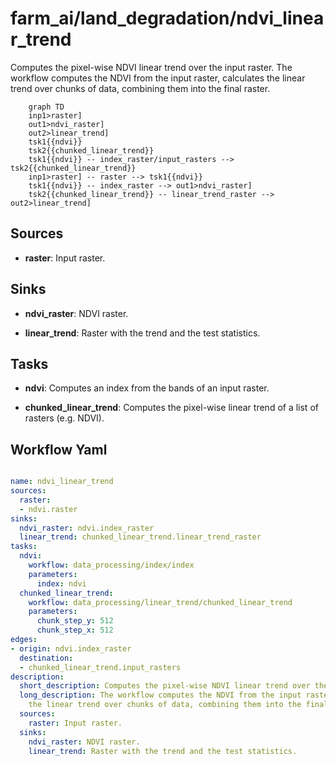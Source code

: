 # farm_ai/land_degradation/ndvi_linear_trend

Computes the pixel-wise NDVI linear trend over the input raster. The workflow computes the NDVI from the input raster, calculates the linear trend over chunks of data, combining them into the final raster.

```{mermaid}
    graph TD
    inp1>raster]
    out1>ndvi_raster]
    out2>linear_trend]
    tsk1{{ndvi}}
    tsk2{{chunked_linear_trend}}
    tsk1{{ndvi}} -- index_raster/input_rasters --> tsk2{{chunked_linear_trend}}
    inp1>raster] -- raster --> tsk1{{ndvi}}
    tsk1{{ndvi}} -- index_raster --> out1>ndvi_raster]
    tsk2{{chunked_linear_trend}} -- linear_trend_raster --> out2>linear_trend]
```

## Sources

- **raster**: Input raster.

## Sinks

- **ndvi_raster**: NDVI raster.

- **linear_trend**: Raster with the trend and the test statistics.

## Tasks

- **ndvi**: Computes an index from the bands of an input raster.

- **chunked_linear_trend**: Computes the pixel-wise linear trend of a list of rasters (e.g. NDVI).

## Workflow Yaml

```yaml

name: ndvi_linear_trend
sources:
  raster:
  - ndvi.raster
sinks:
  ndvi_raster: ndvi.index_raster
  linear_trend: chunked_linear_trend.linear_trend_raster
tasks:
  ndvi:
    workflow: data_processing/index/index
    parameters:
      index: ndvi
  chunked_linear_trend:
    workflow: data_processing/linear_trend/chunked_linear_trend
    parameters:
      chunk_step_y: 512
      chunk_step_x: 512
edges:
- origin: ndvi.index_raster
  destination:
  - chunked_linear_trend.input_rasters
description:
  short_description: Computes the pixel-wise NDVI linear trend over the input raster.
  long_description: The workflow computes the NDVI from the input raster, calculates
    the linear trend over chunks of data, combining them into the final raster.
  sources:
    raster: Input raster.
  sinks:
    ndvi_raster: NDVI raster.
    linear_trend: Raster with the trend and the test statistics.


```